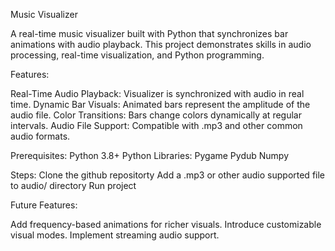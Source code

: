 Music Visualizer

A real-time music visualizer built with Python that synchronizes bar animations with audio playback. This project demonstrates skills in audio processing, real-time visualization, and Python programming.


Features:

Real-Time Audio Playback: Visualizer is synchronized with audio in real time.
Dynamic Bar Visuals: Animated bars represent the amplitude of the audio file.
Color Transitions: Bars change colors dynamically at regular intervals.
Audio File Support: Compatible with .mp3 and other common audio formats.

Prerequisites:
Python 3.8+
Python Libraries: Pygame Pydub Numpy

Steps:
Clone the github repositorty
Add a .mp3 or other audio supported file to audio/ directory
Run project

Future Features:

Add frequency-based animations for richer visuals.
Introduce customizable visual modes.
Implement streaming audio support.